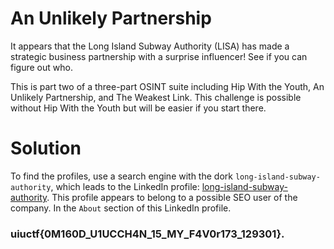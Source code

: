# An Unlikely Partnership

It appears that the Long Island Subway Authority (LISA) has made a strategic business partnership with a surprise influencer! See if you can figure out who.

This is part two of a three-part OSINT suite including Hip With the Youth, An Unlikely Partnership, and The Weakest Link. This challenge is possible without Hip With the Youth but will be easier if you start there.

# Solution

To find the profiles, use a search engine with the dork `long-island-subway-authority`, which leads to the LinkedIn profile: [long-island-subway-authority](https://www.linkedin.com/in/long-island-subway-authority). This profile appears to belong to a possible SEO user of the company. In the `About` section of this LinkedIn profile. 



### uiuctf{0M160D_U1UCCH4N_15_MY_F4V0r173_129301}.
